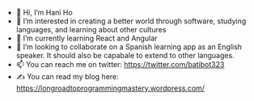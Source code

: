 - 👋 Hi, I’m Hani Ho
- 👀 I’m interested in creating a better world through software, studying languages, and learning about other cultures
- 🌱 I’m currently learning React and Angular
- 💞️ I’m looking to collaborate on a Spanish learning app as an English speaker. It should also be capabale to extend to other languages.
- 📫 You can reach me on twitter: https://twitter.com/batibot323
- ✍️ You can read my blog here: https://longroadtoprogrammingmastery.wordpress.com/

<!---
batibot323/batibot323 is a ✨ special ✨ repository because its `README.md` (this file) appears on your GitHub profile.
You can click the Preview link to take a look at your changes.
--->
